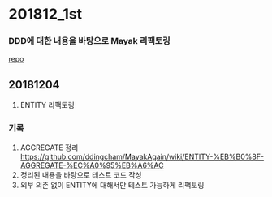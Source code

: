 ﻿# 201812_1st
### DDD에 대한 내용을 바탕으로 Mayak 리팩토링  
[repo](https://github.com/ddingcham/MayakAgain)  

## 20181204
1. ENTITY 리팩토링  

### 기록
1. AGGREGATE 정리  
https://github.com/ddingcham/MayakAgain/wiki/ENTITY-%EB%B0%8F-AGGREGATE-%EC%A0%95%EB%A6%AC  
2. 정리된 내용을 바탕으로 테스트 코드 작성  
3. 외부 의존 없이 ENTITY에 대해서만 테스트 가능하게 리팩토링  

